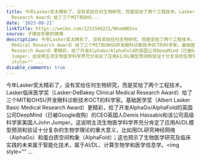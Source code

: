 ```yaml
---
title: 今年Lasker奖太精彩了，没有奖给任何生物研究，而是奖给了两个工程技术。Lasker临床医学奖（Lasker-DeBakey Clinical Medical
  Research Award）给了三个MIT和OHS...
date: '2023-09-21'
linkTitle: https://weibo.com/1251560221/NkomNB2ox
source: 子陵在听歌的微博
description: 今年Lasker奖太精彩了，没有奖给任何生物研究，而是奖给了两个工程技术。Lasker临床医学奖（Lasker-DeBakey Clinical
  Medical Research Award）给了三个MIT和OHSU开发眼科诊断技术OCT的科学家。基础医学奖（Albert Lasker Basic Medical
  Research Award）更精彩，给了开发AlphaGo/AlphaFold的英国公司DeepMind（已被Google收购）的CEO英国人Demis Hassabis和该公司高级科学家美国人John
  Jumper。这说明主流生物医学科学界充分肯定了应用AI/DL模型预测和验证十分复杂的生物学理论的重大意义，比如用DL研究神经网络（AlphaGo）和蛋白质空间构象（AlphaFold）；这也预示了生物医学研究及临床实践的未来属于智能化技术，属于AI/DL、计算生物学和医学信息学。<img
  style="" ...
disable_comments: true
---
```

今年Lasker奖太精彩了，没有奖给任何生物研究，而是奖给了两个工程技术。Lasker临床医学奖（Lasker-DeBakey Clinical Medical Research Award）给了三个MIT和OHSU开发眼科诊断技术OCT的科学家。基础医学奖（Albert Lasker Basic Medical Research Award）更精彩，给了开发AlphaGo/AlphaFold的英国公司DeepMind（已被Google收购）的CEO英国人Demis Hassabis和该公司高级科学家美国人John Jumper。这说明主流生物医学科学界充分肯定了应用AI/DL模型预测和验证十分复杂的生物学理论的重大意义，比如用DL研究神经网络（AlphaGo）和蛋白质空间构象（AlphaFold）；这也预示了生物医学研究及临床实践的未来属于智能化技术，属于AI/DL、计算生物学和医学信息学。<img style="" ...